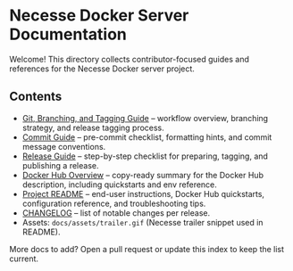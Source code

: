 # Necesse Docker Server Documentation

Welcome! This directory collects contributor-focused guides and references for the Necesse Docker server project.

## Contents

- [Git, Branching, and Tagging Guide](GIT_GUIDE.md) – workflow overview, branching strategy, and release tagging process.
- [Commit Guide](GIT_COMMIT_GUIDE.md) – pre-commit checklist, formatting hints, and commit message conventions.
- [Release Guide](GIT_RELEASE_GUIDE.md) – step-by-step checklist for preparing, tagging, and publishing a release.
- [Docker Hub Overview](DOCKER_HUB_OVERVIEW.md) – copy-ready summary for the Docker Hub description, including quickstarts and env reference.
- [Project README](../README.md) – end-user instructions, Docker Hub quickstarts, configuration reference, and troubleshooting tips.
- [CHANGELOG](../CHANGELOG.md) – list of notable changes per release.
- Assets: `docs/assets/trailer.gif` (Necesse trailer snippet used in README).

More docs to add? Open a pull request or update this index to keep the list current.
